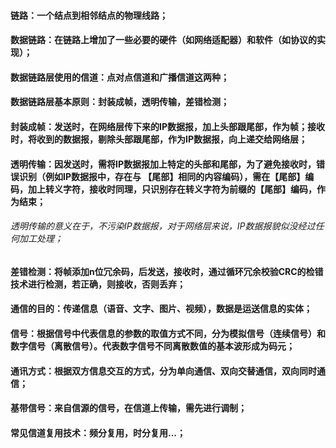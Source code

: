 #### 链路：一个结点到相邻结点的物理线路；
#### 数据链路：在链路上增加了一些必要的硬件（如网络适配器）和软件（如协议的实现）；
#### 数据链路层使用的信道：点对点信道和广播信道这两种；
#### 数据链路层基本原则：封装成帧，透明传输，差错检测；
#### 封装成帧：发送时，在网络层传下来的IP数据报，加上头部跟尾部，作为帧；接收时，将收到的数据报，剔除头部跟尾部，作为IP数据报，向上递交给网络层；
#### 透明传输：因发送时，需将IP数据报加上特定的头部和尾部，为了避免接收时，错误识别（例如IP数据报中，存在与 【尾部】相同的内容编码），需在【尾部】编码，加上转义字符，接收时同理，只识别存在转义字符为前缀的【尾部】编码，作为结束；
###### 透明传输的意义在于，不污染IP数据报，对于网络层来说，IP数据报貌似没经过任何加工处理；
#### 差错检测：将帧添加n位冗余码，后发送，接收时，通过循环冗余校验CRC的检错技术进行检测，若正确，则接收，否则丢弃；
#### 通信的目的：传递信息（语音、文字、图片、视频），数据是运送信息的实体；
#### 信号：根据信号中代表信息的参数的取值方式不同，分为模拟信号（连续信号）和数字信号（离散信号）。代表数字信号不同离散数值的基本波形成为码元；
#### 通讯方式：根据双方信息交互的方式，分为单向通信、双向交替通信，双向同时通信；
#### 基带信号：来自信源的信号，在信道上传输，需先进行调制；
#### 常见信道复用技术：频分复用，时分复用...；
